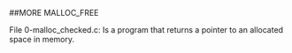 ##MORE MALLOC_FREE

File 0-malloc_checked.c: Is a program that returns a pointer to an allocated space in memory.

